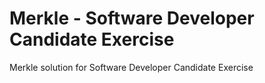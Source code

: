 # Merkle - Software Developer Candidate Exercise
Merkle solution for Software Developer Candidate Exercise



